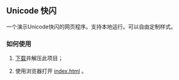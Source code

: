 ## Unicode 快闪

一个演示Unicode快闪的网页程序。支持本地运行。可以自由定制样式。

### 如何使用

1. [下载](https://github.com/kqakqakqa/unicode-flash/archive/refs/heads/main.zip)并解压此项目；

2. 使用浏览器打开 [index.html](https://kqakqakqa.github.io/unicode-flash) 。
